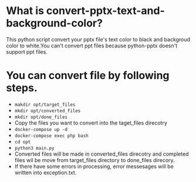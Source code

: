 # What is convert-pptx-text-and-background-color?
This python script convert your pptx file's text color to black and backgroud color to white.You can't convert ppt files because python-pptx doesn't support ppt files.

# You can convert file by following steps.
- `makdir opt/target_files`
- `mkdir opt/converted_files`
- `mkdir opt/done_files`
- Copy the files you want to convert into the taget_files direcotry
- `docker-compose up -d`
- `docker-compose exec php bash`
- `cd opt`
- `python3 main.py`
- Converted files will be made in converted_files direcotry and completed files wil be move from target_files directory to done_files direcory.
- If there have some errors in processing, error messesages will be written into exception.txt.
